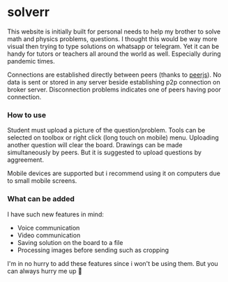# solverr

This website is initially built for personal needs to help my brother to solve math and physics problems, questions. I thought this would be way more visual then trying to type solutions on whatsapp or telegram. Yet it can be handy for tutors or teachers all around the world as well. Especially during pandemic times.

Connections are established directly between peers (thanks to [peerjs](https://peerjs.com/)). No data is sent or stored in any server beside establishing p2p connection on broker server. Disconnection problems indicates one of peers having poor connection.

### How to use

Student must upload a picture of the question/problem. Tools can be selected on toolbox or right click (long touch on mobile) menu. Uploading another question will clear the board. Drawings can be made simultaneously by peers. But it is suggested to upload questions by aggreement.

Mobile devices are supported but i recommend using it on computers due to small mobile screens.

### What can be added

I have such new features in mind:

- Voice communication
- Video communication
- Saving solution on the board to a file
- Processing images before sending such as cropping

I'm in no hurry to add these features since i won't be using them. But you can always hurry me up 🙂
